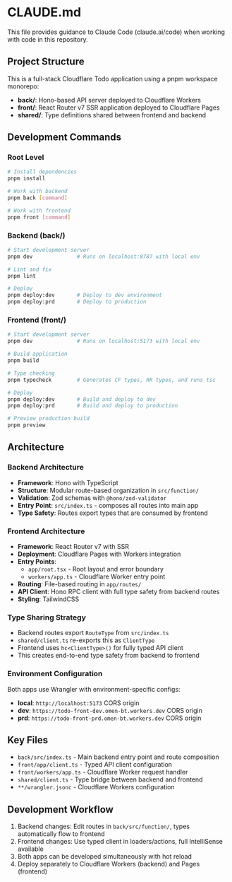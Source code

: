 # CLAUDE.md

This file provides guidance to Claude Code (claude.ai/code) when working with code in this repository.

## Project Structure

This is a full-stack Cloudflare Todo application using a pnpm workspace monorepo:

- **back/**: Hono-based API server deployed to Cloudflare Workers
- **front/**: React Router v7 SSR application deployed to Cloudflare Pages
- **shared/**: Type definitions shared between frontend and backend

## Development Commands

### Root Level
```bash
# Install dependencies
pnpm install

# Work with backend
pnpm back [command]

# Work with frontend  
pnpm front [command]
```

### Backend (back/)
```bash
# Start development server
pnpm dev              # Runs on localhost:8787 with local env

# Lint and fix
pnpm lint

# Deploy
pnpm deploy:dev       # Deploy to dev environment
pnpm deploy:prd       # Deploy to production
```

### Frontend (front/)
```bash
# Start development server
pnpm dev              # Runs on localhost:5173 with local env

# Build application
pnpm build

# Type checking
pnpm typecheck        # Generates CF types, RR types, and runs tsc

# Deploy
pnpm deploy:dev       # Build and deploy to dev
pnpm deploy:prd       # Build and deploy to production

# Preview production build
pnpm preview
```

## Architecture

### Backend Architecture
- **Framework**: Hono with TypeScript
- **Structure**: Modular route-based organization in `src/function/`
- **Validation**: Zod schemas with `@hono/zod-validator`
- **Entry Point**: `src/index.ts` - composes all routes into main app
- **Type Safety**: Routes export types that are consumed by frontend

### Frontend Architecture
- **Framework**: React Router v7 with SSR
- **Deployment**: Cloudflare Pages with Workers integration
- **Entry Points**: 
  - `app/root.tsx` - Root layout and error boundary
  - `workers/app.ts` - Cloudflare Worker entry point
- **Routing**: File-based routing in `app/routes/`
- **API Client**: Hono RPC client with full type safety from backend routes
- **Styling**: TailwindCSS

### Type Sharing Strategy
- Backend routes export `RouteType` from `src/index.ts`
- `shared/client.ts` re-exports this as `ClientType`
- Frontend uses `hc<ClientType>()` for fully typed API client
- This creates end-to-end type safety from backend to frontend

### Environment Configuration
Both apps use Wrangler with environment-specific configs:
- **local**: `http://localhost:5173` CORS origin
- **dev**: `https://todo-front-dev.omen-bt.workers.dev` CORS origin  
- **prd**: `https://todo-front-prd.omen-bt.workers.dev` CORS origin

## Key Files

- `back/src/index.ts` - Main backend entry point and route composition
- `front/app/client.ts` - Typed API client configuration
- `front/workers/app.ts` - Cloudflare Worker request handler
- `shared/client.ts` - Type bridge between backend and frontend
- `**/wrangler.jsonc` - Cloudflare Workers configuration

## Development Workflow

1. Backend changes: Edit routes in `back/src/function/`, types automatically flow to frontend
2. Frontend changes: Use typed client in loaders/actions, full IntelliSense available
3. Both apps can be developed simultaneously with hot reload
4. Deploy separately to Cloudflare Workers (backend) and Pages (frontend)